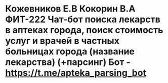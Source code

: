 # Кожевников Е.В Кокорин В.А ФИТ-222 Чат-бот поиска лекарств в аптеках города, поиск стоимость услуг и врачей в частных больницах города (название лекарства) (+парсинг) Бот - https://t.me/apteka_parsing_bot
